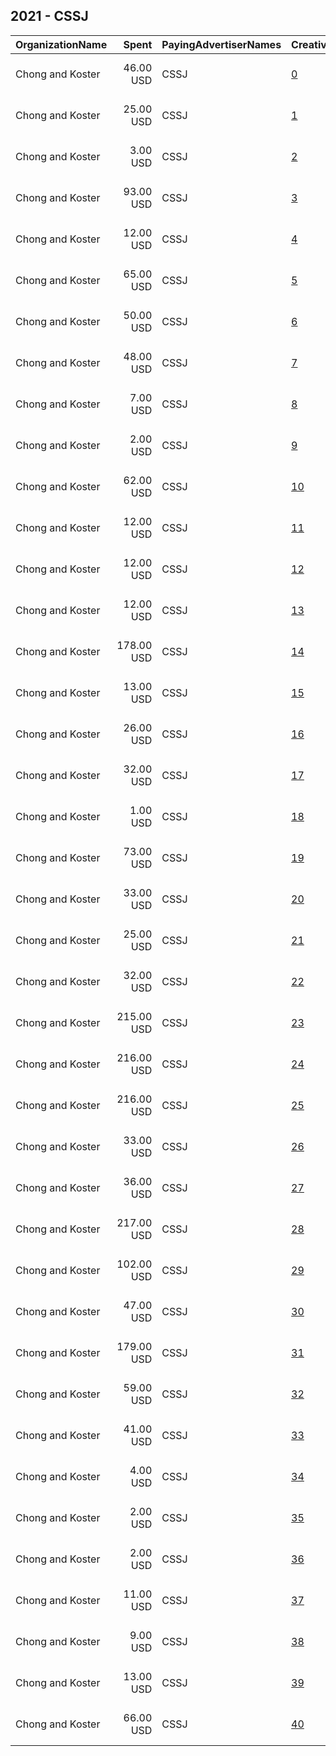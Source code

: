 ## 2021 - CSSJ 
|OrganizationName|Spent|PayingAdvertiserNames|CreativeUrls|Impressions|Genders|AgeBrackets|CountryCodes|BillingAddresses|CandidateBallotInformation|
|:---|---:|:---|:---|---:|:---|:---|:---|:---|:---|
|Chong and Koster|46.00 USD|CSSJ|[0](https://www.snap.com/political-ads/asset/b41dec73a5ec8fdcf539061451faed906df2c382493f848827aa73d82722509f?mediaType=png)|5,604||18+|united states|"1640 Rhode Island Ave. NW, Suite 600,Washington,20036,US"||
|Chong and Koster|25.00 USD|CSSJ|[1](https://www.snap.com/political-ads/asset/18adacf7c84a2508ad67a8661c5c72157807ae9c671609584cf9b0804b5b15f6?mediaType=png)|2,618||18+|united states|"1640 Rhode Island Ave. NW, Suite 600,Washington,20036,US"||
|Chong and Koster|3.00 USD|CSSJ|[2](https://www.snap.com/political-ads/asset/b41dec73a5ec8fdcf539061451faed906df2c382493f848827aa73d82722509f?mediaType=png)|211||18+||"1640 Rhode Island Ave. NW, Suite 600,Washington,20036,US"||
|Chong and Koster|93.00 USD|CSSJ|[3](https://www.snap.com/political-ads/asset/ae56e9c1aae38f9a837f5855bb6a463d0cd5b5e439b624f6196a93eebc9e44e5?mediaType=png)|11,348||18+|united states|"1640 Rhode Island Ave. NW, Suite 600,Washington,20036,US"||
|Chong and Koster|12.00 USD|CSSJ|[4](https://www.snap.com/political-ads/asset/3c0a4907aeff3deb1251177a399f2ec6ff5079f3dc8653330c6a876fe7ab42f6?mediaType=png)|2,151||18+||"1640 Rhode Island Ave. NW, Suite 600,Washington,20036,US"||
|Chong and Koster|65.00 USD|CSSJ|[5](https://www.snap.com/political-ads/asset/d45fb8c91f53f26fce846bb0d810690819d361ae7cc71b2423393587d92de42b?mediaType=png)|7,984||18+|united states|"1640 Rhode Island Ave. NW, Suite 600,Washington,20036,US"||
|Chong and Koster|50.00 USD|CSSJ|[6](https://www.snap.com/political-ads/asset/ae56e9c1aae38f9a837f5855bb6a463d0cd5b5e439b624f6196a93eebc9e44e5?mediaType=png)|6,059||18+|united states|"1640 Rhode Island Ave. NW, Suite 600,Washington,20036,US"||
|Chong and Koster|48.00 USD|CSSJ|[7](https://www.snap.com/political-ads/asset/b71043806f4c990dd15cf964f8a82ad3470ace75c4d5f77a3ceefc74a6623096?mediaType=png)|3,774||18+|united states|"1640 Rhode Island Ave. NW, Suite 600,Washington,20036,US"||
|Chong and Koster|7.00 USD|CSSJ|[8](https://www.snap.com/political-ads/asset/a9fb5aea3a5b38c33d72f19aa1e9f7b8647448ee659a46afa513229a6571c86d?mediaType=png)|530||18+||"1640 Rhode Island Ave. NW, Suite 600,Washington,20036,US"||
|Chong and Koster|2.00 USD|CSSJ|[9](https://www.snap.com/political-ads/asset/f7e1de26409bdb19c1a44403a0c583a68b342d8fbd9b6297d7a15d6ded154ddb?mediaType=png)|126||18+||"1640 Rhode Island Ave. NW, Suite 600,Washington,20036,US"||
|Chong and Koster|62.00 USD|CSSJ|[10](https://www.snap.com/political-ads/asset/186163404a04921e30308c3bd42455954f02cd953119be613d7cd8b8dba40641?mediaType=png)|6,144||18+|united states|"1640 Rhode Island Ave. NW, Suite 600,Washington,20036,US"||
|Chong and Koster|12.00 USD|CSSJ|[11](https://www.snap.com/political-ads/asset/ae56e9c1aae38f9a837f5855bb6a463d0cd5b5e439b624f6196a93eebc9e44e5?mediaType=png)|2,261||18+||"1640 Rhode Island Ave. NW, Suite 600,Washington,20036,US"||
|Chong and Koster|12.00 USD|CSSJ|[12](https://www.snap.com/political-ads/asset/94b9e1223c3400ad228d4707d027b137d2859e28f2e09ed95966ddf61a9baba3?mediaType=png)|2,040||18+||"1640 Rhode Island Ave. NW, Suite 600,Washington,20036,US"||
|Chong and Koster|12.00 USD|CSSJ|[13](https://www.snap.com/political-ads/asset/3c0a4907aeff3deb1251177a399f2ec6ff5079f3dc8653330c6a876fe7ab42f6?mediaType=png)|2,106||18+||"1640 Rhode Island Ave. NW, Suite 600,Washington,20036,US"||
|Chong and Koster|178.00 USD|CSSJ|[14](https://www.snap.com/political-ads/asset/465fc2c3f3216759cfad74c3cd7c43246127070312d06431c84634913e8ff541?mediaType=png)|48,884||18+||"1640 Rhode Island Ave. NW, Suite 600,Washington,20036,US"||
|Chong and Koster|13.00 USD|CSSJ|[15](https://www.snap.com/political-ads/asset/ae56e9c1aae38f9a837f5855bb6a463d0cd5b5e439b624f6196a93eebc9e44e5?mediaType=png)|2,349||18+||"1640 Rhode Island Ave. NW, Suite 600,Washington,20036,US"||
|Chong and Koster|26.00 USD|CSSJ|[16](https://www.snap.com/political-ads/asset/3ed988c713ce510c486eb99eb781e66e999f41a0dd47c6f403b11867b3bff7fc?mediaType=png)|2,999||18+|united states|"1640 Rhode Island Ave. NW, Suite 600,Washington,20036,US"||
|Chong and Koster|32.00 USD|CSSJ|[17](https://www.snap.com/political-ads/asset/51aa392fe7f1869e212eacf3dd8b63d93029e294b64dd34a27615f813c6fd093?mediaType=png)|4,897||18+||"1640 Rhode Island Ave. NW, Suite 600,Washington,20036,US"||
|Chong and Koster|1.00 USD|CSSJ|[18](https://www.snap.com/political-ads/asset/186163404a04921e30308c3bd42455954f02cd953119be613d7cd8b8dba40641?mediaType=png)|128||18+||"1640 Rhode Island Ave. NW, Suite 600,Washington,20036,US"||
|Chong and Koster|73.00 USD|CSSJ|[19](https://www.snap.com/political-ads/asset/5f11434ecf48ba0a86be008c9d5067558cf10576d783b8b4c0f790e72d91071b?mediaType=png)|10,132||18+|united states|"1640 Rhode Island Ave. NW, Suite 600,Washington,20036,US"||
|Chong and Koster|33.00 USD|CSSJ|[20](https://www.snap.com/political-ads/asset/2c3e61df044750832a0d8c508b7204b18147430980939c1600a9c10f0ef3c72b?mediaType=png)|5,699||18+||"1640 Rhode Island Ave. NW, Suite 600,Washington,20036,US"||
|Chong and Koster|25.00 USD|CSSJ|[21](https://www.snap.com/political-ads/asset/088d02d7c1da9164fb0c6b96cb6841b935b73413470a66b7d3b73e9f3b60feb6?mediaType=png)|2,744||18+|united states|"1640 Rhode Island Ave. NW, Suite 600,Washington,20036,US"||
|Chong and Koster|32.00 USD|CSSJ|[22](https://www.snap.com/political-ads/asset/60d9b2bacd20f9bed965effe5e151cdf63aa19953b5198ed5de1d10bef704b8b?mediaType=png)|5,015||18+||"1640 Rhode Island Ave. NW, Suite 600,Washington,20036,US"||
|Chong and Koster|215.00 USD|CSSJ|[23](https://www.snap.com/political-ads/asset/31016e5987f59798533f000c63d71254a915eb562930efc9e7d55248cb97ae3f?mediaType=png)|21,616||18+|united states|"1640 Rhode Island Ave. NW, Suite 600,Washington,20036,US"||
|Chong and Koster|216.00 USD|CSSJ|[24](https://www.snap.com/political-ads/asset/2c3e61df044750832a0d8c508b7204b18147430980939c1600a9c10f0ef3c72b?mediaType=png)|23,512||18+|united states|"1640 Rhode Island Ave. NW, Suite 600,Washington,20036,US"||
|Chong and Koster|216.00 USD|CSSJ|[25](https://www.snap.com/political-ads/asset/51aa392fe7f1869e212eacf3dd8b63d93029e294b64dd34a27615f813c6fd093?mediaType=png)|23,369||18+|united states|"1640 Rhode Island Ave. NW, Suite 600,Washington,20036,US"||
|Chong and Koster|33.00 USD|CSSJ|[26](https://www.snap.com/political-ads/asset/31016e5987f59798533f000c63d71254a915eb562930efc9e7d55248cb97ae3f?mediaType=png)|4,918||18+||"1640 Rhode Island Ave. NW, Suite 600,Washington,20036,US"||
|Chong and Koster|36.00 USD|CSSJ|[27](https://www.snap.com/political-ads/asset/94b9e1223c3400ad228d4707d027b137d2859e28f2e09ed95966ddf61a9baba3?mediaType=png)|4,251||18+|united states|"1640 Rhode Island Ave. NW, Suite 600,Washington,20036,US"||
|Chong and Koster|217.00 USD|CSSJ|[28](https://www.snap.com/political-ads/asset/60d9b2bacd20f9bed965effe5e151cdf63aa19953b5198ed5de1d10bef704b8b?mediaType=png)|22,007||18+|united states|"1640 Rhode Island Ave. NW, Suite 600,Washington,20036,US"||
|Chong and Koster|102.00 USD|CSSJ|[29](https://www.snap.com/political-ads/asset/5f11434ecf48ba0a86be008c9d5067558cf10576d783b8b4c0f790e72d91071b?mediaType=png)|12,250||18+|united states|"1640 Rhode Island Ave. NW, Suite 600,Washington,20036,US"||
|Chong and Koster|47.00 USD|CSSJ|[30](https://www.snap.com/political-ads/asset/465fc2c3f3216759cfad74c3cd7c43246127070312d06431c84634913e8ff541?mediaType=png)|5,589||18+|united states|"1640 Rhode Island Ave. NW, Suite 600,Washington,20036,US"||
|Chong and Koster|179.00 USD|CSSJ|[31](https://www.snap.com/political-ads/asset/465fc2c3f3216759cfad74c3cd7c43246127070312d06431c84634913e8ff541?mediaType=png)|25,813||18+|united states|"1640 Rhode Island Ave. NW, Suite 600,Washington,20036,US"||
|Chong and Koster|59.00 USD|CSSJ|[32](https://www.snap.com/political-ads/asset/d573ce3e9889287b48f287752556bae3bfae68bea27575033a7c08a72be85205?mediaType=png)|5,556||18+|united states|"1640 Rhode Island Ave. NW, Suite 600,Washington,20036,US"||
|Chong and Koster|41.00 USD|CSSJ|[33](https://www.snap.com/political-ads/asset/f7e1de26409bdb19c1a44403a0c583a68b342d8fbd9b6297d7a15d6ded154ddb?mediaType=png)|4,461||18+|united states|"1640 Rhode Island Ave. NW, Suite 600,Washington,20036,US"||
|Chong and Koster|4.00 USD|CSSJ|[34](https://www.snap.com/political-ads/asset/d573ce3e9889287b48f287752556bae3bfae68bea27575033a7c08a72be85205?mediaType=png)|286||18+||"1640 Rhode Island Ave. NW, Suite 600,Washington,20036,US"||
|Chong and Koster|2.00 USD|CSSJ|[35](https://www.snap.com/political-ads/asset/18adacf7c84a2508ad67a8661c5c72157807ae9c671609584cf9b0804b5b15f6?mediaType=png)|140||18+||"1640 Rhode Island Ave. NW, Suite 600,Washington,20036,US"||
|Chong and Koster|2.00 USD|CSSJ|[36](https://www.snap.com/political-ads/asset/3ed988c713ce510c486eb99eb781e66e999f41a0dd47c6f403b11867b3bff7fc?mediaType=png)|154||18+||"1640 Rhode Island Ave. NW, Suite 600,Washington,20036,US"||
|Chong and Koster|11.00 USD|CSSJ|[37](https://www.snap.com/political-ads/asset/088d02d7c1da9164fb0c6b96cb6841b935b73413470a66b7d3b73e9f3b60feb6?mediaType=png)|1,484||18+||"1640 Rhode Island Ave. NW, Suite 600,Washington,20036,US"||
|Chong and Koster|9.00 USD|CSSJ|[38](https://www.snap.com/political-ads/asset/d45fb8c91f53f26fce846bb0d810690819d361ae7cc71b2423393587d92de42b?mediaType=png)|1,554||18+||"1640 Rhode Island Ave. NW, Suite 600,Washington,20036,US"||
|Chong and Koster|13.00 USD|CSSJ|[39](https://www.snap.com/political-ads/asset/b71043806f4c990dd15cf964f8a82ad3470ace75c4d5f77a3ceefc74a6623096?mediaType=png)|2,298||18+||"1640 Rhode Island Ave. NW, Suite 600,Washington,20036,US"||
|Chong and Koster|66.00 USD|CSSJ|[40](https://www.snap.com/political-ads/asset/465fc2c3f3216759cfad74c3cd7c43246127070312d06431c84634913e8ff541?mediaType=png)|8,176||18+|united states|"1640 Rhode Island Ave. NW, Suite 600,Washington,20036,US"||

